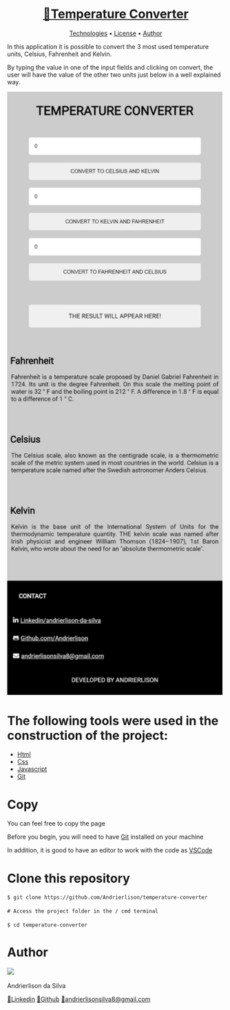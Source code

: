 <div  align="center">
<h1>
    <a href="https://andrierlison.github.io/temperature-converter/">🔗Temperature Converter</a>
</h1>
  
<p>
    <a href="#technologies">Technologies</a> •
    <a href="https://github.com/Andrierlison/temperature-converter/blob/master/LICENSE" target="_blank">License</a> •
    <a href="#author">Author</a>
</p>
</div>

<p>In this application it is possible to convert the 3 most used temperature units, Celsius, Fahrenheit and Kelvin.</p>
<p>By typing the value in one of the input fields and clicking on convert, the user will have the value of the other two units just below in a well explained way.</p>

<p>
    <img alt="Banner" title="Banner" src="images/banner.png" width="500"/>
</p>

<h1 id="technologies">The following tools were used in the construction of the project:</h1>

- [Html](https://developer.mozilla.org/pt-BR/docs/Web/HTML)
- [Css](https://developer.mozilla.org/pt-BR/docs/Web/CSS)
- [Javascript](https://developer.mozilla.org/pt-BR/docs/Aprender/JavaScript)
- [Git](https://git-scm.com/)

<h1>Copy</h1>
<p>You can feel free to copy the page</p>

<p>Before you begin, you will need to have <a href="https://git-scm.com">Git</a> installed on your machine</p>

<p>In addition, it is good to have an editor to work with the code as <a href="https://code.visualstudio.com/">VSCode</a></p>

<h1>Clone this repository</h1>

```
$ git clone https://github.com/Andrierlison/temperature-converter

# Access the project folder in the / cmd terminal

$ cd temperature-converter
```

<h1 id="author">Author</h1>
<img 
src="https://avatars1.githubusercontent.com/u/58059077?s=460&u=fe7710f54c3de191e906a30fd79877cecd312e9b&v=4"
width="100px"
/>
<p>Andrierlison da Silva</p>
<a href="https://www.linkedin.com/in/andrierlison-da-silva-916775190/">🔗Linkedin</a>
<a href="https://github.com/Andrierlison">🔗Github</a>
<a href="mailto:andrierlisonsilva8@gmail.com"><i class="fas fa-envelope"></i>🔗andrierlisonsilva8@gmail.com</a>
